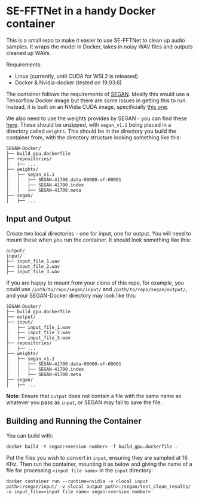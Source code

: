 # SE-FFTNet in a handy Docker container

This is a small repo to make it easier to use SE-FFTNet to clean up audio samples. It wraps the model in Docker, takes in noisy WAV files and outputs cleaned up WAVs.

Requirements:
* Linux (currently, until CUDA for WSL2 is released)
* Docker & Nvidia-docker (tested on 19.03.6)

The container follows the requirements of [SEGAN](https://github.com/santi-pdp/segan). Ideally this would use a Tensorflow Docker image but there are some issues in getting this to run. Instead, it is built on an NVidia CUDA image, specificially [this one](https://hub.docker.com/layers/nvidia/cuda/8.0-cudnn5-devel-ubuntu14.04/images/sha256-645cd33ce9f490907bdfad3787c5e345d2314bc64c49ecfcd848dea028294993?context=explore).

We also need to use the weights provides by SEGAN - you can find these [here](http://veu.talp.cat/segan/release_weights/segan_v1.1.tar.gz). These should be unzipped, with `segan_v1.1` being placed in a directory called `weights`. This should be in the directory you build the container from, with the directory structure looking something like this:

```
SEGAN-Docker/
├── build_gpu.dockerfile
├── repositories/
│   ├── ...
├── weights/
│   ├── segan_v1.1
│   |   ├── SEGAN-41700.data-00000-of-00001
│   |   ├── SEGAN-41700.index
│   |   ├── SEGAN-41700.meta
├── segan/
│   ├── ...
```

## Input and Output

Create two local directories - one for input, one for output. You will need to mount these when you run the container. It should look something like this:

```
output/
input/
├── input_file_1.wav
├── input_file_2.wav
├── input_file_3.wav
```

If you are happy to mount from your clone of this repo, for example, you could use `/path/to/repo/segan/input/` and `/path/to/repo/segan/output/`, and your SEGAN-Docker directory may look like this:

```
SEGAN-Docker/
├── build_gpu.dockerfile
├── output/
├── input/
│   ├── input_file_1.wav
│   ├── input_file_2.wav
│   ├── input_file_3.wav
├── repositories/
│   ├── ...
├── weights/
│   ├── segan_v1.1
│   |   ├── SEGAN-41700.data-00000-of-00001
│   |   ├── SEGAN-41700.index
│   |   ├── SEGAN-41700.meta
├── segan/
│   ├── ...
```

**Note**: Ensure that `output` does not contain a file with the same name as whatever you pass as `input`, or SEGAN may fail to save the file.

## Building and Running the Container

You can build with:

```
docker build -t segan:<version number> -f build_gpu.dockerfile .
```

Put the files you wish to convert in `input`, ensuring they are sampled at 16 KHz. Then run the container, mounting it as below and giving the name of a file for processing `<input file name>` in the `input` directory:

```
docker container run --runtime=nvidia -v <local input path>:/segan/input/ -v <local output path>:/segan/test_clean_results/ -e input_file=<input file name> segan:<version number>
```